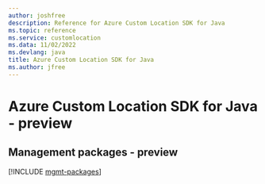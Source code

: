```yaml
---
author: joshfree
description: Reference for Azure Custom Location SDK for Java
ms.topic: reference
ms.service: customlocation
ms.data: 11/02/2022
ms.devlang: java
title: Azure Custom Location SDK for Java
ms.author: jfree
---
```

# Azure Custom Location SDK for Java - preview

## Management packages - preview
[!INCLUDE [mgmt-packages](custom-location-mgmt-index.md)]